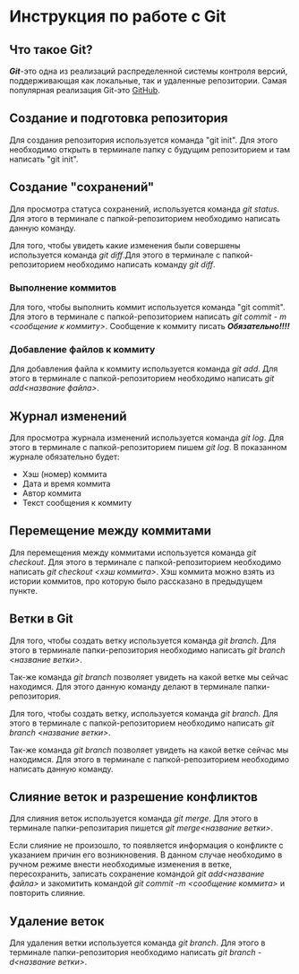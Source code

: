 # Инструкция по работе с Git

## Что такое Git?
***Git***-это одна из реализаций распределенной системы контроля версий, поддерживающая как локальные, так и удаленные репозитории. Самая популярная реализация Git-это [GitHub](https://github.com).
## Создание и подготовка репозитория
Для создания репозитория используется команда "git init". Для этого необходимо открыть в терминале папку с будущим репозиторием и там написать "git init".

## Создание "сохранений"
Для просмотра статуса сохранений, используется команда *git status*. Для этого в терминале с папкой-репозиторием необходимо написать данную команду.

Для того, чтобы увидеть какие изменения были совершены используется команда *git diff*.Для этого в терминале с папкой-репозиторием необходимо написать команду *git diff*.

### Выполнение коммитов
Для того, чтобы выполнить коммит используется команда "git commit". Для этого в терминале с папкой-репозиторием написать *git commit - m <сообщение к коммиту>*. Сообщение к коммиту писать ***Обязательно!!!!***


### Добавление файлов к коммиту
Для добавления файла к коммиту используется команда *git add*. Для этого в терминале с папкой-репозиторием необходимо написать *git add<название файла>*.

## Журнал изменений
Для просмотра журнала изменений используется команда *git log*. Для этого в терминале с папкой-репозиторием пишем *git log*. В показанном журнале обязательно будет:
* Хэш (номер) коммита
* Дата и время коммита
* Автор коммита
* Текст сообщения к коммиту

## Перемещение между коммитами 
Для перемещения между коммитами используется команда *git checkout*. Для этого в терминале с папкой-репозиторием необходимо написать *git checkout <хэш коммита>*. Хэш коммита можно взять из истории коммитов, про которую было рассказано в предыдущем пункте.

## Ветки в Git

Для того, чтобы создать ветку используется команда *git branch*. Для этого в терминале папки-репозитория необходимо написать *git branch <название ветки>*.

Так-же команда *git branch* позволяет увидеть на какой ветке мы сейчас находимся. Для этого данную команду делают в терминале папки-репозитория.

Для того, чтобы создать ветку, используется команда *git branch*. Для этого в терминале с папкой-репозиторием необходимо написать *git branch <название ветки>*.

Так-же команда *git branch* позволяет увидеть на какой ветке сейчас мы находимся. Для этого в терминале с папкой-репозиторием необходимо написать данную команду.


## Слияние веток и разрешение конфликтов
Для слияния веток используется команда *git merge*. Для этого в терминале папки-репозитария пишется *git merge<название ветки>*. 


Если слияние не произошло, то появляется информация о конфликте с указанием причин его возникновения. 
В данном случае необходимо в ручном режиме внести необходимые изменения в ветке, пересохранить, записать сохранение командой *git add<название файла>* и закомитить командой *git commit -m <сообщение коммита>* и повторить слияние.


## Удаление веток
Для удаления ветки используется команда *git branch*. Для этого в терминале папки-репозитория необходимо написать *git branch -d<название ветки>*.

